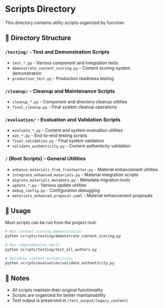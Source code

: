 # Scripts Directory

This directory contains utility scripts organized by function:

## 📁 Directory Structure

### `/testing/` - Test and Demonstration Scripts
- `test_*.py` - Various component and integration tests
- `demonstrate_content_scoring.py` - Content scoring system demonstration
- `production_test.py` - Production readiness testing

### `/cleanup/` - Cleanup and Maintenance Scripts  
- `cleanup_*.py` - Component and directory cleanup utilities
- `final_cleanup.py` - Final system cleanup operations

### `/evaluation/` - Evaluation and Validation Scripts
- `evaluate_*.py` - Content and system evaluation utilities
- `e2e_*.py` - End-to-end testing scripts
- `final_validation.py` - Final system validation
- `validate_authenticity.py` - Content authenticity validation

### `/` (Root Scripts) - General Utilities
- `enhance_materials_from_frontmatter.py` - Material enhancement utilities
- `integrate_enhanced_materials.py` - Material integration scripts
- `migrate_materials_metadata.py` - Metadata migration tools
- `update_*.py` - Various update utilities
- `debug_config.py` - Configuration debugging
- `materials_enhanced_proposal.yaml` - Material enhancement proposals

## 🚀 Usage

Most scripts can be run from the project root:

```bash
# Run content scoring demonstration
python scripts/testing/demonstrate_content_scoring.py

# Run comprehensive tests
python scripts/testing/test_all_authors.py

# Validate content authenticity
python scripts/evaluation/validate_authenticity.py
```

## 📝 Notes

- All scripts maintain their original functionality
- Scripts are organized for better maintainability
- Test output is preserved in `/test_output/legacy_content/`
